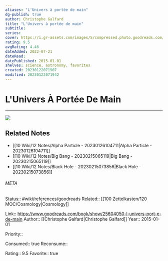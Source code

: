 ```yaml
---
aliases: "L'Univers à portée de main"
dg-publish: true
author: Christophe Galfard
title: "L'Univers à portée de main"
subtitle: 
series: 
cover: https://i.gr-assets.com/images/S/compressed.photo.goodreads.com/books/1432646081l/25604050._SY475_.jpg
rating: 9.5
avgRating: 4.46
dateAdded: 2022-07-21
dateRead: 
datePublished: 2015-01-01
shelves: science, astronomy, favorites
created: 20230122071907
modified: 20230122071942
---
```

# L'Univers À Portée De Main
---
![](https://i.gr-assets.com/images/S/compressed.photo.goodreads.com/books/1432646081l/25604050._SY475_.jpg)

## Related Notes
- [[10 Wiki/12 Notes/Alpha Particle - 20230126104711\|Alpha Particle - 20230126104711]]
- [[10 Wiki/12 Notes/Big Bang - 20230215065119\|Big Bang - 20230215065119]]
- [[10 Wiki/12 Notes/Black Hole - 20230215073856\|Black Hole - 20230215073856]]




###### META
Status:: #wiki/references/goodreads
Related:: [[100 Zettelkasten/120 MOC/Cosmology\|Cosmology]]

Link:: https://www.goodreads.com/book/show/25604050-l-univers-port-e-de-main
Author:: [[Christophe Galfard\|Christophe Galfard]]
Year:: 2015-01-01

Priority:: 

Consumed:: true
Reconsume:: 

Rating:: 9.5
Favorite:: true
